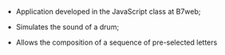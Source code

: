 - Application developed in the JavaScript class at B7web;

- Simulates the sound of a drum;

- Allows the composition of a sequence of pre-selected letters